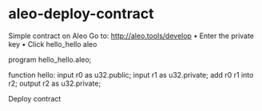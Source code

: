# aleo-deploy-contract
Simple contract on Aleo
Go to: http://aleo.tools/develop
• Enter the private key
• Click hello_hello aleo

program hello_hello.aleo;

function hello:
    input r0 as u32.public;
    input r1 as u32.private;
    add r0 r1 into r2;
    output r2 as u32.private;

  Deploy contract
